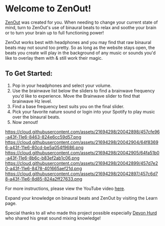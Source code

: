 <h1>Welcome to ZenOut!</h1>

<a href = "http://zenout.surge.sh/">ZenOut</a> was created for you. When needing to change your current state of mind, turn to ZenOut's use of binaural 
beats to relax and soothe your brain or to turn your brain up to full functioning power! 

ZenOut works best with headphones and you may find that raw binaural beats may not sound too pretty. So as long as the website  stays open, the beats you create will play in the background of any music or sounds you'd like to overlay them with & still work their magic.

<h2>To Get Started:</h2>
<ol>
<li>Pop in your headphones and select your volume.</li>
<li>Use the brainwave list below the sliders to find a brainwave frequency you'd like to experience. Move the Brainwave slider to find that brainwave Hz level.</li>
<li>Find a base frequency best suits you on the final slider.</li>
<li>Pick your favorite nature sound or login into your Spotify to play music over the binaural beats.
<li>Now zenout!</li>
</ol>

https://cloud.githubusercontent.com/assets/21694298/20042898/457cfe96-a43f-11e6-8463-824e6cc59d57.png
https://cloud.githubusercontent.com/assets/21694298/20042904/64f83696-a43f-11e6-80cd-be5a054f9686.png
https://cloud.githubusercontent.com/assets/21694298/20042905/64fa51b0-a43f-11e6-8b6c-b83ef2ab1c06.png
https://cloud.githubusercontent.com/assets/21694298/20042899/457d7e20-a43f-11e6-8478-401665aef21d.png
https://cloud.githubusercontent.com/assets/21694298/20042897/457c6d78-a43f-11e6-8d85-824a2ff27633.png

For more instructions, please view the YouTube video <a href = "https://youtu.be/gNZgFtGTnfM">here</a>.

Expand your knowledge on binaural beats and ZenOut by visiting the Learn page.

Special thanks to all who made this project possible especially <a href = "https://github.com/HurdAudio">Devon Hurd</a> who shared his great sound mixing knowledge!
